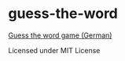 # guess-the-word
[Guess the word game (German)](http://daign.github.com/guess-the-word/german)

Licensed under MIT License
